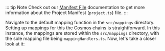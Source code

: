 <!-- #region level2 -->

<!-- @include: ./mapping-intro.md#level2 -->

::: tip Note
Check out our [Manifest File](../../build/manifest/ethereum.md) documentation to get more information about the Project Manifest (`project.ts`) file.
:::

Navigate to the default mapping function in the `src/mappings` directory. Setting up mappings for this the Cosmos chains is straightforward. In this instance, the mappings are stored within the `src/mappings` directory, with the sole mapping file being `mappingHandlers.ts`. Now, let's take a closer look at it:

<!-- #endregion level2 -->
